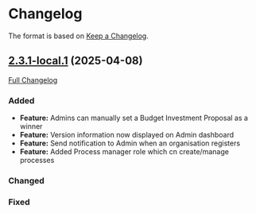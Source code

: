 # Changelog

The format is based on [Keep a Changelog](http://keepachangelog.com/en/1.0.0/).

## [2.3.1-local.1](https://github.com/consuldemocracy/consuldemocracy/tree/2.3.1) (2025-04-08)

[Full Changelog](https://github.com/consuldemocracy/consuldemocracy/compare/2.3.0...2.3.1)

### Added

- **Feature:** Admins can manually set a Budget Investment Proposal as a winner
- **Feature:** Version information now displayed on Admin dashboard
- **Feature:** Send notification to Admin when an organisation registers
- **Feature:** Added Process manager role which cn create/manage processes

### Changed

### Fixed


